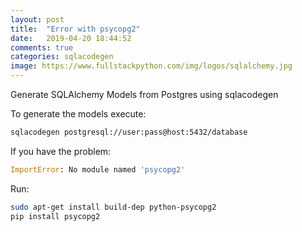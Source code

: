 ```yaml
---
layout: post
title:  "Error with psycopg2"
date:   2019-04-20 18:44:52
comments: true
categories: sqlacodegen
image: https://www.fullstackpython.com/img/logos/sqlalchemy.jpg
---
```

Generate SQLAlchemy Models from Postgres using sqlacodegen

To generate the models execute:

```bash
sqlacodegen postgresql://user:pass@host:5432/database
```

If you have the problem:

```python
ImportError: No module named 'psycopg2'
```
Run:

```bash
sudo apt-get install build-dep python-psycopg2
pip install psycopg2
```
